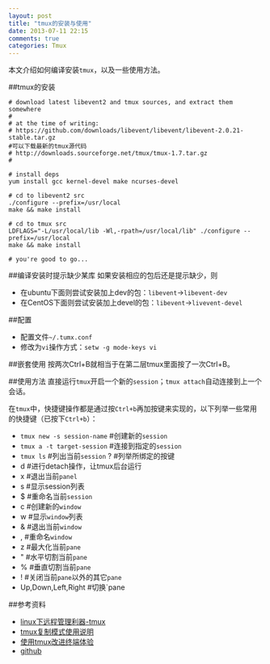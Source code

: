 ```yaml
---
layout: post
title: "tmux的安装与使用"
date: 2013-07-11 22:15
comments: true
categories: Tmux
---
```

本文介绍如何编译安装`tmux`，以及一些使用方法。

<!--more-->

##tmux的安装

```
# download latest libevent2 and tmux sources, and extract them somewhere
#
# at the time of writing:
# https://github.com/downloads/libevent/libevent/libevent-2.0.21-stable.tar.gz
#可以下载最新的tmux源代码
# http://downloads.sourceforge.net/tmux/tmux-1.7.tar.gz
#

# install deps
yum install gcc kernel-devel make ncurses-devel
 
# cd to libevent2 src
./configure --prefix=/usr/local
make && make install
 
# cd to tmux src
LDFLAGS="-L/usr/local/lib -Wl,-rpath=/usr/local/lib" ./configure --prefix=/usr/local
make && make install
 
# you're good to go...
```

##编译安装时提示缺少某库
如果安装相应的包后还是提示缺少，则

- 在ubuntu下面则尝试安装加上dev的包：`libevent`->`libevent-dev`
- 在CentOS下面则尝试安装加上devel的包：`libevent`->`livevent-devel`

##配置
- 配置文件`~/.tumx.conf`
- 修改为`vi`操作方式：`setw -g mode-keys vi`

##嵌套使用
按两次Ctrl+B就相当于在第二层tmux里面按了一次Ctrl+B。

##使用方法
直接运行`tmux`开启一个新的`session`；`tmux attach`自动连接到上一个会话。

在`tmux`中，快捷键操作都是通过按`Ctrl+b`再加按键来实现的，以下列举一些常用的快捷键（已按下`Ctrl+b`）：

- `tmux new -s session-name` #创建新的`session`
- `tmux a -t target-session` #连接到指定的`session`
- `tmux ls` #列出当前`session`
 ?	#列举所绑定的按键
- d	#进行detach操作，让tmux后台运行
- x	#退出当前`panel`
- s	#显示session列表
- $ #重命名当前`session`
- c #创建新的`window`
- w #显示`window`列表
- & #退出当前`window`
- , #重命名`window`
- z #最大化当前`pane`
- " #水平切割当前`pane`
- % #垂直切割当前`pane`
- ! #关闭当前`pane`以外的其它`pane`
- Up,Down,Left,Right #切换`pane

##参考资料
- [linux下远程管理利器-tmux](http://rainbird.blog.51cto.com/211214/248701)
- [tmux复制模式使用说明](http://blog.csdn.net/yangzhongxuan/article/details/6890232)
- [使用tmux改进终端体验](http://blog.xeonxu.info/blog/2012/11/04/shi-yong-tmuxgai-jin-zhong-duan-ti-yan/)
- [github](https://gist.github.com/sturadnidge/4185338)
